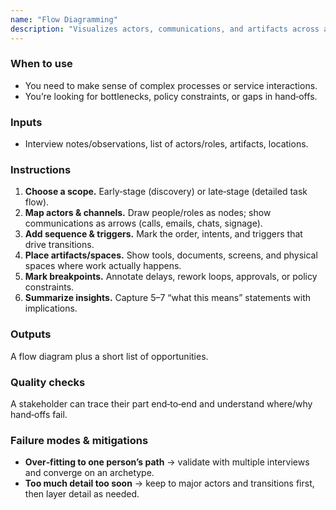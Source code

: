 ```yaml
---
name: "Flow Diagramming"
description: "Visualizes actors, communications, and artifacts across a process; use to spot friction and opportunities and to align teams around an archetypal path through a system."
---
```


### When to use
- You need to make sense of complex processes or service interactions.
- You’re looking for bottlenecks, policy constraints, or gaps in hand‑offs.

### Inputs
- Interview notes/observations, list of actors/roles, artifacts, locations.

### Instructions
1) **Choose a scope.** Early‑stage (discovery) or late‑stage (detailed task flow).
2) **Map actors & channels.** Draw people/roles as nodes; show communications as arrows (calls, emails, chats, signage).
3) **Add sequence & triggers.** Mark the order, intents, and triggers that drive transitions.
4) **Place artifacts/spaces.** Show tools, documents, screens, and physical spaces where work actually happens.
5) **Mark breakpoints.** Annotate delays, rework loops, approvals, or policy constraints.
6) **Summarize insights.** Capture 5–7 “what this means” statements with implications.

### Outputs
A flow diagram plus a short list of opportunities.

### Quality checks
A stakeholder can trace their part end‑to‑end and understand where/why hand‑offs fail.

### Failure modes & mitigations
- **Over‑fitting to one person’s path** → validate with multiple interviews and converge on an archetype.
- **Too much detail too soon** → keep to major actors and transitions first, then layer detail as needed.
